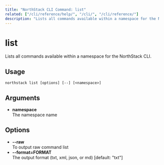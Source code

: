 ```yaml
---
title: "NorthStack CLI Command: list"
related: ["/cli/reference/help/", "/cli/", "/cli/reference/"]
description: "Lists all commands available within a namespace for the NorthStack CLI."
---
```


# list

Lists all commands available within a namespace for the NorthStack CLI.

## Usage
`northstack list [options] [--] [<namespace>]`

## Arguments
* **namespace**  
  The namespace name

## Options
* **--raw**  
  To output raw command list
* **--format=FORMAT**  
  The output format (txt, xml, json, or md) [default: "txt"]